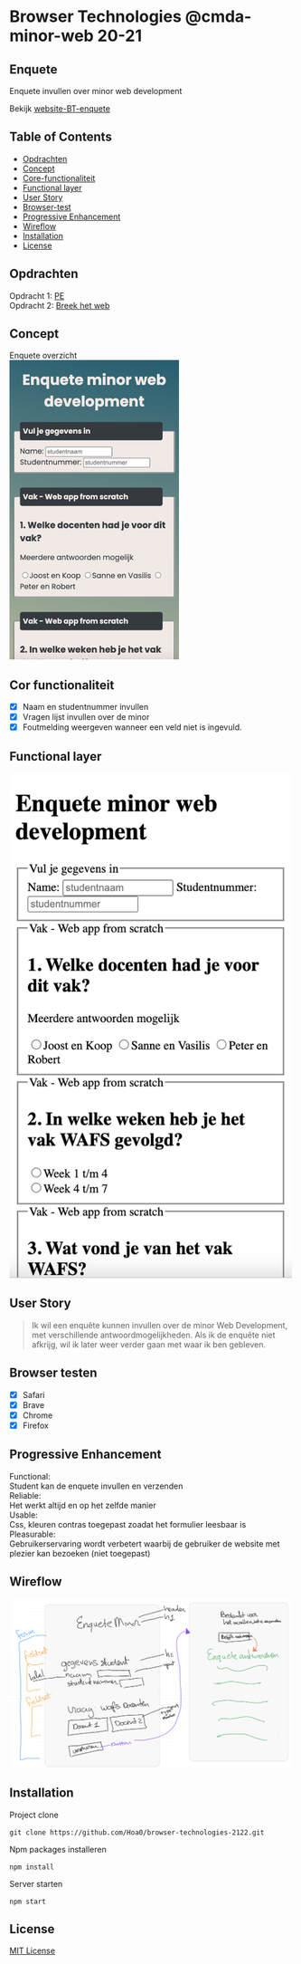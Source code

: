 # Browser Technologies @cmda-minor-web 20-21

## Enquete

Enquete invullen over minor web development

Bekijk [website-BT-enquete](https://brot2122.herokuapp.com)

## Table of Contents

- [Opdrachten](#opdrachten)
- [Concept](#concept)
- [Core-functionaliteit](#cor-functionaliteit)
- [Functional layer](#Functionallayer)
- [User Story](#UserStory)
- [Browser-test](#browser-test)
- [Progressive Enhancement](#ProgressiveEnhancement)
- [Wireflow](#wireflow)
- [Installation](#Installation)
- [License](#License)

## Opdrachten

Opdracht 1: [PE](https://allyssaa.github.io/browser-technologies-2122/opdrachten/)</br>
Opdracht 2: [Breek het web](https://github.com/Hoa0/browser-technologies-2122/wiki/Breek-het-web)

## Concept

Enquete overzicht <br />
<img src="https://github.com/Hoa0/browser-technologies-2122/blob/main/static/images/readme/concept-bt.png"  width="300">

## Cor functionaliteit

- [x] Naam en studentnummer invullen
- [x] Vragen lijst invullen over de minor
- [x] Foutmelding weergeven wanneer een veld niet is ingevuld.

## Functional layer

<img src="https://github.com/Hoa0/browser-technologies-2122/blob/main/static/images/readme/concept-styling-uit.png"  width="500">

## User Story

> Ik wil een enquête kunnen invullen over de minor Web Development, met verschillende antwoordmogelijkheden. Als ik de enquête niet afkrijg, wil ik later weer verder gaan met waar ik ben gebleven.

## Browser testen

- [x] Safari
- [x] Brave
- [x] Chrome
- [x] Firefox

## Progressive Enhancement

Functional:<br />
Student kan de enquete invullen en verzenden<br />
Reliable: <br />
Het werkt altijd en op het zelfde manier<br />
Usable: <br />
Css, kleuren contras toegepast zoadat het formulier leesbaar is<br />
Pleasurable: <br />
Gebruikerservaring wordt verbetert waarbij de gebruiker de website met plezier kan bezoeken (niet toegepast)

## Wireflow

<img src="https://github.com/Hoa0/browser-technologies-2122/blob/main/static/images/readme/schets-bt.png"  width="500">

## Installation

Project clone

```commandline
git clone https://github.com/Hoa0/browser-technologies-2122.git
```

Npm packages installeren

```commandline
npm install
```

Server starten

```commandline
npm start
```

## License

[MIT License](https://github.com/Hoa0/browser-technologies-2122/blob/main/LICENSE)
